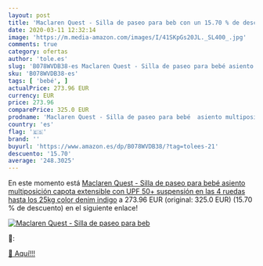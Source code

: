 ```yaml
---
layout: post
title: 'Maclaren Quest - Silla de paseo para beb con un 15.70 % de descuento'
date: 2020-03-11 12:32:14
image: 'https://m.media-amazon.com/images/I/41SKpGs20JL._SL400_.jpg'
comments: true
category: ofertas
author: 'tole.es'
slug: 'B078WVDB38-es Maclaren Quest - Silla de paseo para bebé asiento...'
sku: 'B078WVDB38-es'
tags: [ 'bebé', ]
actualPrice: 273.96 EUR
currency: EUR
price: 273.96
comparePrice: 325.0 EUR
prodname: 'Maclaren Quest - Silla de paseo para bebé  asiento multiposición  capota extensible con UPF 50+  suspensión en las 4 ruedas  hasta los 25kg  color denim indigo'
country: 'es'
flag: '🇪🇸'
brand: ''
buyurl: 'https://www.amazon.es/dp/B078WVDB38/?tag=tolees-21'
descuento: '15.70'
average: '248.3025'
---
```


En este momento está [Maclaren Quest - Silla de paseo para bebé  asiento multiposición  capota extensible con UPF 50+  suspensión en las 4 ruedas  hasta los 25kg  color denim indigo](https://www.amazon.es/dp/B078WVDB38/?tag=tolees-21) a 273.96 EUR (original: 325.0 EUR) (15.70 %  de descuento) en el siguiente enlace!

[![Maclaren Quest - Silla de paseo para beb](https://m.media-amazon.com/images/I/41SKpGs20JL._SL400_.jpg)](https://www.amazon.es/dp/B078WVDB38/?tag=tolees-21)

🔎:


[🛒 Aquí!!!](https://www.amazon.es/dp/B078WVDB38/?tag=tolees-21)
